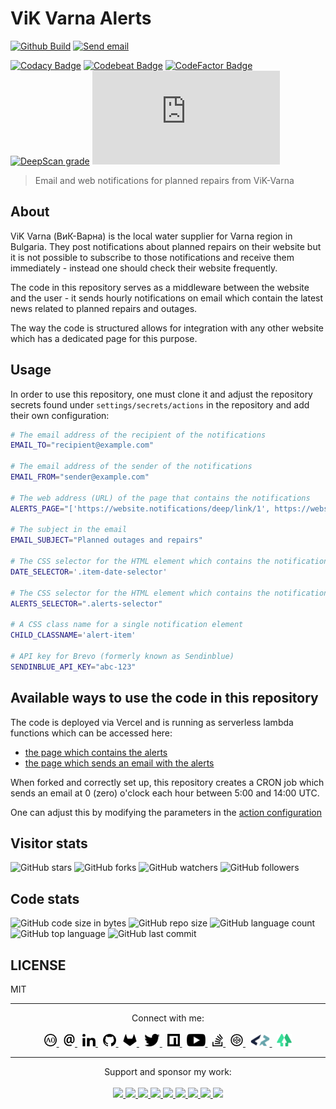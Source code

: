 # ViK Varna Alerts

[![Github Build](https://github.com/scriptex/vik-varna-alerts/workflows/Build/badge.svg)](https://github.com/scriptex/vik-varna-alerts/actions?query=workflow%3ABuild)
[![Send email](https://github.com/scriptex/vik-varna-alerts/actions/workflows/send-email.yml/badge.svg)](https://github.com/scriptex/vik-varna-alerts/actions/workflows/send-email.yml)

[![Codacy Badge](https://app.codacy.com/project/badge/Grade/34d3d75710534dc6a38c3584a1dcd068)](https://www.codacy.com/gh/scriptex/vik-varna-alerts/dashboard?utm_source=github.com&utm_medium=referral&utm_content=scriptex/vik-varna-alerts&utm_campaign=Badge_Grade)
[![Codebeat Badge](https://codebeat.co/badges/d765a4c8-2c0e-44f2-89c3-fa364fdc14e6)](https://codebeat.co/projects/github-com-scriptex-vik-varna-alerts-master)
[![CodeFactor Badge](https://www.codefactor.io/repository/github/scriptex/vik-varna-alerts/badge)](https://www.codefactor.io/repository/github/scriptex/vik-varna-alerts)
[![DeepScan grade](https://deepscan.io/api/teams/3574/projects/5257/branches/40799/badge/grade.svg)](https://deepscan.io/dashboard#view=project&tid=3574&pid=5257&bid=40799)
[![Analytics](https://ga-beacon-361907.ew.r.appspot.com/UA-83446952-1/github.com/scriptex/vik-varna-alerts/README.md?pixel)](https://github.com/scriptex/vik-varna-alerts/)

> Email and web notifications for planned repairs from ViK-Varna

## About

ViK Varna (ВиК-Варна) is the local water supplier for Varna region in Bulgaria. They post notifications about planned repairs on their website but it is not possible to subscribe to those notifications and receive them immediately - instead one should check their website frequently.

The code in this repository serves as a middleware between the website and the user - it sends hourly notifications on email which contain the latest news related to planned repairs and outages.

The way the code is structured allows for integration with any other website which has a dedicated page for this purpose.

## Usage

In order to use this repository, one must clone it and adjust the repository secrets found under `settings/secrets/actions` in the repository and add their own configuration:

```sh
# The email address of the recipient of the notifications
EMAIL_TO="recipient@example.com"

# The email address of the sender of the notifications
EMAIL_FROM="sender@example.com"

# The web address (URL) of the page that contains the notifications
ALERTS_PAGE="['https://website.notifications/deep/link/1', https://website.notifications/deep/link/2]"

# The subject in the email
EMAIL_SUBJECT="Planned outages and repairs"

# The CSS selector for the HTML element which contains the notifications
DATE_SELECTOR='.item-date-selector'

# The CSS selector for the HTML element which contains the notifications
ALERTS_SELECTOR=".alerts-selector"

# A CSS class name for a single notification element
CHILD_CLASSNAME='alert-item'

# API key for Brevo (formerly known as Sendinblue)
SENDINBLUE_API_KEY="abc-123"
```

## Available ways to use the code in this repository

The code is deployed via Vercel and is running as serverless lambda functions which can be accessed here:

-   [the page which contains the alerts](https://vik-varna-alerts.atanas.info/api/alerts)
-   [the page which sends an email with the alerts](https://vik-varna-alerts.atanas.info/api/email)

When forked and correctly set up, this repository creates a CRON job which sends an email at 0 (zero) o'clock each hour between 5:00 and 14:00 UTC.

One can adjust this by modifying the parameters in the [action configuration](https://github.com/scriptex/vik-varna-alerts/blob/main/.github/workflows/send-email.yml)

## Visitor stats

![GitHub stars](https://img.shields.io/github/stars/scriptex/vik-varna-alerts?style=social)
![GitHub forks](https://img.shields.io/github/forks/scriptex/vik-varna-alerts?style=social)
![GitHub watchers](https://img.shields.io/github/watchers/scriptex/vik-varna-alerts?style=social)
![GitHub followers](https://img.shields.io/github/followers/scriptex?style=social)

## Code stats

![GitHub code size in bytes](https://img.shields.io/github/languages/code-size/scriptex/vik-varna-alerts)
![GitHub repo size](https://img.shields.io/github/repo-size/scriptex/vik-varna-alerts?style=plastic)
![GitHub language count](https://img.shields.io/github/languages/count/scriptex/vik-varna-alerts?style=plastic)
![GitHub top language](https://img.shields.io/github/languages/top/scriptex/vik-varna-alerts?style=plastic)
![GitHub last commit](https://img.shields.io/github/last-commit/scriptex/vik-varna-alerts?style=plastic)

## LICENSE

MIT

---

<div align="center">
    Connect with me:
</div>

<br />

<div align="center">
    <a href="https://atanas.info">
        <img src="https://raw.githubusercontent.com/scriptex/socials/master/styled-assets/logo.svg" height="20" alt="">
    </a>
    &nbsp;
    <a href="mailto:hi@atanas.info">
        <img src="https://raw.githubusercontent.com/scriptex/socials/master/styled-assets/email.svg" height="20" alt="">
    </a>
    &nbsp;
    <a href="https://www.linkedin.com/in/scriptex/">
        <img src="https://raw.githubusercontent.com/scriptex/socials/master/styled-assets/linkedin.svg" height="20" alt="">
    </a>
    &nbsp;
    <a href="https://github.com/scriptex">
        <img src="https://raw.githubusercontent.com/scriptex/socials/master/styled-assets/github.svg" height="20" alt="">
    </a>
    &nbsp;
    <a href="https://gitlab.com/scriptex">
        <img src="https://raw.githubusercontent.com/scriptex/socials/master/styled-assets/gitlab.svg" height="20" alt="">
    </a>
    &nbsp;
    <a href="https://twitter.com/scriptexbg">
        <img src="https://raw.githubusercontent.com/scriptex/socials/master/styled-assets/twitter.svg" height="20" alt="">
    </a>
    &nbsp;
    <a href="https://www.npmjs.com/~scriptex">
        <img src="https://raw.githubusercontent.com/scriptex/socials/master/styled-assets/npm.svg" height="20" alt="">
    </a>
    &nbsp;
    <a href="https://www.youtube.com/user/scriptex">
        <img src="https://raw.githubusercontent.com/scriptex/socials/master/styled-assets/youtube.svg" height="20" alt="">
    </a>
    &nbsp;
    <a href="https://stackoverflow.com/users/4140082/atanas-atanasov">
        <img src="https://raw.githubusercontent.com/scriptex/socials/master/styled-assets/stackoverflow.svg" height="20" alt="">
    </a>
    &nbsp;
    <a href="https://codepen.io/scriptex/">
        <img src="https://raw.githubusercontent.com/scriptex/socials/master/styled-assets/codepen.svg" width="20" alt="">
    </a>
    &nbsp;
    <a href="https://profile.codersrank.io/user/scriptex">
        <img src="https://raw.githubusercontent.com/scriptex/socials/master/styled-assets/codersrank.svg" height="20" alt="">
    </a>
    &nbsp;
    <a href="https://linktr.ee/scriptex">
        <img src="https://raw.githubusercontent.com/scriptex/socials/master/styled-assets/linktree.svg" height="20" alt="">
    </a>
</div>

---

<div align="center">
Support and sponsor my work:
<br />
<br />
<a href="https://twitter.com/intent/tweet?text=Checkout%20this%20awesome%20developer%20profile%3A&url=https%3A%2F%2Fgithub.com%2Fscriptex&via=scriptexbg&hashtags=software%2Cgithub%2Ccode%2Cawesome" title="Tweet">
 <img src="https://img.shields.io/badge/Tweet-Share_my_profile-blue.svg?logo=twitter&color=38A1F3" />
</a>
<a href="https://paypal.me/scriptex" title="Donate on Paypal">
 <img src="https://img.shields.io/badge/Donate-Support_me_on_PayPal-blue.svg?logo=paypal&color=222d65" />
</a>
<a href="https://revolut.me/scriptex" title="Donate on Revolut">
 <img src="https://img.shields.io/endpoint?url=https://raw.githubusercontent.com/scriptex/scriptex/master/badges/revolut.json" />
</a>
<a href="https://patreon.com/atanas" title="Become a Patron">
 <img src="https://img.shields.io/badge/Become_Patron-Support_me_on_Patreon-blue.svg?logo=patreon&color=e64413" />
</a>
<a href="https://ko-fi.com/scriptex" title="Buy Me A Coffee">
 <img src="https://img.shields.io/badge/Donate-Buy%20me%20a%20coffee-yellow.svg?logo=ko-fi" />
</a>
<a href="https://liberapay.com/scriptex/donate" title="Donate on Liberapay">
 <img src="https://img.shields.io/liberapay/receives/scriptex?label=Donate%20on%20Liberapay&logo=liberapay" />
</a>

<a href="https://img.shields.io/endpoint?url=https://raw.githubusercontent.com/scriptex/scriptex/master/badges/bitcoin.json" title="Donate Bitcoin">
 <img src="https://img.shields.io/endpoint?url=https://raw.githubusercontent.com/scriptex/scriptex/master/badges/bitcoin.json" />
</a>
<a href="https://img.shields.io/endpoint?url=https://raw.githubusercontent.com/scriptex/scriptex/master/badges/etherium.json" title="Donate Etherium">
 <img src="https://img.shields.io/endpoint?url=https://raw.githubusercontent.com/scriptex/scriptex/master/badges/etherium.json" />
</a>
<a href="https://img.shields.io/endpoint?url=https://raw.githubusercontent.com/scriptex/scriptex/master/badges/shiba-inu.json" title="Donate Shiba Inu">
 <img src="https://img.shields.io/endpoint?url=https://raw.githubusercontent.com/scriptex/scriptex/master/badges/shiba-inu.json" />
</a>
</div>
